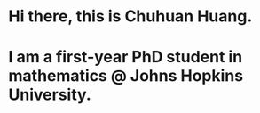 # Hi there, this is Chuhuan Huang. 
# I am a first-year PhD student in mathematics @ Johns Hopkins University.


